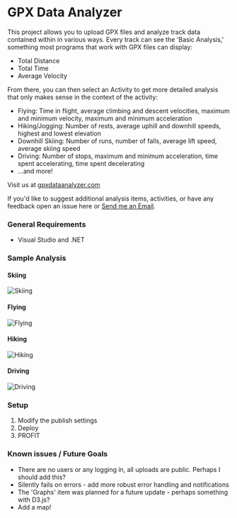 # GPX Data Analyzer
This project allows you to upload GPX files and analyze track data contained within in various ways. Every track can see the 'Basic Analysis,' something most programs that work with GPX files can display:

* Total Distance
* Total Time
* Average Velocity

From there, you can then select an Activity to get more detailed analysis that only makes sense in the context of the activity:

* Flying: Time in flight, average climbing and descent velocities, maximum and minimum velocity, maximum and minimum acceleration
* Hiking/Jogging: Number of rests, average uphill and downhill speeds, highest and lowest elevation
* Downhill Skiing: Number of runs, number of falls, average lift speed, average skiing speed
* Driving: Number of stops, maximum and minimum acceleration, time spent accelerating, time spent decelerating
* ...and more!

Visit us at [gpxdataanalyzer.com](http://gpxdataanalyzer.com)

If you'd like to suggest additional analysis items, activities, or have any feedback open an issue here or [Send me an Email](mailto:ehryk42@gmail.com).

### General Requirements

 - Visual Studio and .NET

### Sample Analysis

#### Skiing
![Skiing](https://raw2.github.com/Ehryk/GPXDataAnalyzer/master/Documentation/SampleResults_Skiing.png)
#### Flying
![Flying](https://raw2.github.com/Ehryk/GPXDataAnalyzer/master/Documentation/SampleResults_Flying.png)
#### Hiking
![Hiking](https://raw2.github.com/Ehryk/GPXDataAnalyzer/master/Documentation/SampleResults_Hiking.png)
#### Driving
![Driving](https://raw2.github.com/Ehryk/GPXDataAnalyzer/master/Documentation/SampleResults_Driving.png)

### Setup

1. Modify the publish settings
1. Deploy
1. PROFIT

### Known issues / Future Goals

 - There are no users or any logging in, all uploads are public. Perhaps I should add this?
 - Silently fails on errors - add more robust error handling and notifications
 - The 'Graphs' item was planned for a future update - perhaps something with D3.js?
 - Add a map!
